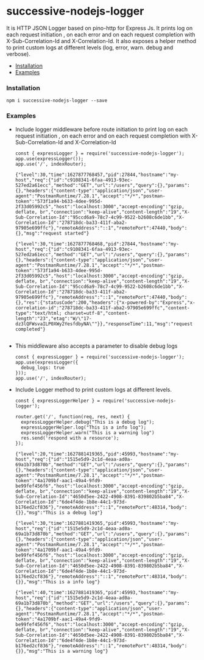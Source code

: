 # successive-nodejs-logger

It is HTTP JSON Logger based on pino-http for Express Js. It prints log on each request initiation , on each error and on each request completion with X-Sub-Correlation-Id and X-Correlation-Id. It also exposes a helper method to print custom logs at different levels (log, error, warn. debug and verbose).

- [Installation](#installation)
- [Examples](#examples)

### Installation
```
npm i successive-nodejs-logger --save
```

### Examples

- Include logger middleware before route initiation to print log on each request initiation , on each error and on each request completion with X-Sub-Correlation-Id and X-Correlation-Id
  
  ```
  const { expressLogger } = require('successive-nodejs-logger');
  app.use(expressLogger());
  app.use('/', indexRouter);
  
  {"level":30,"time":1627877768457,"pid":27844,"hostname":"my-host","req":{"id":"c9108341-6faa-4913-93ec-527ed2a61ecc","method":"GET","url":"/users","query":{},"params":{},"headers":{"content-type":"application/json","user-agent":"PostmanRuntime/7.28.1","accept":"*/*","postman-token":"573f1a94-b633-4dee-995d-2f33d05992c5","host":"localhost:3000","accept-encoding":"gzip, deflate, br","connection":"keep-alive","content-length":"19","X-Sub-Correlation-Id":"95ccd6a9-78c7-4c99-9522-b2608c6de1bb","X-Correlation-Id":"278718dc-ba33-411f-aba2-97905e699ffc"},"remoteAddress":"::1","remotePort":47440,"body":{},"msg":"request started"}
  
  {"level":30,"time":1627877768468,"pid":27844,"hostname":"my-host","req":{"id":"c9108341-6faa-4913-93ec-527ed2a61ecc","method":"GET","url":"/users","query":{},"params":{},"headers":{"content-type":"application/json","user-agent":"PostmanRuntime/7.28.1","accept":"*/*","postman-token":"573f1a94-b633-4dee-995d-2f33d05992c5","host":"localhost:3000","accept-encoding":"gzip, deflate, br","connection":"keep-alive","content-length":"19","X-Sub-Correlation-Id":"95ccd6a9-78c7-4c99-9522-b2608c6de1bb","X-Correlation-Id":"278718dc-ba33-411f-aba2-97905e699ffc"},"remoteAddress":"::1","remotePort":47440,"body":{},"res":{"statusCode":200,"headers":{"x-powered-by":"Express","x-correlation-id":"278718dc-ba33-411f-aba2-97905e699ffc","content-type":"text/html; charset=utf-8","content-length":"23","etag":"W/\"17-dz3lQFWsvaILP0XWy2YesfdbyNA\""}},"responseTime":11,"msg":"request completed"}


  ```
- This middleware also accepts a parameter to disable debug logs
 
  ```
  const { expressLogger } = require('successive-nodejs-logger');
  app.use(expressLogger({
    debug_logs: true
  }));
  app.use('/', indexRouter);
  ```
- Include Logger method to print custom logs at different levels.
 
  ```
  const { expressLoggerHelper } = require('successive-nodejs-logger');
  
  router.get('/', function(req, res, next) {
    expressLoggerHelper.debug("This is a debug log");
    expressLoggerHelper.log("This is a info log");
    expressLoggerHelper.warn("This is a warning log")
    res.send('respond with a resource');
  });
  
  {"level":20,"time":1627881419365,"pid":45993,"hostname":"my-host","req":{"id":"1515e5d9-2c1d-4eaa-ad0a-69a1b73d870b","method":"GET","url":"/users","query":{},"params":{},"headers":{"content-type":"application/json","user-agent":"PostmanRuntime/7.28.1","accept":"*/*","postman-token":"4a1709bf-aac1-49a4-9fd9-be99fef456f6","host":"localhost:3000","accept-encoding":"gzip, deflate, br","connection":"keep-alive","content-length":"19","X-Sub-Correlation-Id":"4650d5ee-2422-4908-8391-839802b5ba84","X-Correlation-Id":"6de4f4de-1b8e-44c1-973d-b176ed2cf836"},"remoteAddress":"::1","remotePort":48314,"body":{}},"msg":"This is a debug log"}
  
  {"level":30,"time":1627881419365,"pid":45993,"hostname":"my-host","req":{"id":"1515e5d9-2c1d-4eaa-ad0a-69a1b73d870b","method":"GET","url":"/users","query":{},"params":{},"headers":{"content-type":"application/json","user-agent":"PostmanRuntime/7.28.1","accept":"*/*","postman-token":"4a1709bf-aac1-49a4-9fd9-be99fef456f6","host":"localhost:3000","accept-encoding":"gzip, deflate, br","connection":"keep-alive","content-length":"19","X-Sub-Correlation-Id":"4650d5ee-2422-4908-8391-839802b5ba84","X-Correlation-Id":"6de4f4de-1b8e-44c1-973d-b176ed2cf836"},"remoteAddress":"::1","remotePort":48314,"body":{}},"msg":"This is a info log"}
  
  {"level":40,"time":1627881419365,"pid":45993,"hostname":"my-host","req":{"id":"1515e5d9-2c1d-4eaa-ad0a-69a1b73d870b","method":"GET","url":"/users","query":{},"params":{},"headers":{"content-type":"application/json","user-agent":"PostmanRuntime/7.28.1","accept":"*/*","postman-token":"4a1709bf-aac1-49a4-9fd9-be99fef456f6","host":"localhost:3000","accept-encoding":"gzip, deflate, br","connection":"keep-alive","content-length":"19","X-Sub-Correlation-Id":"4650d5ee-2422-4908-8391-839802b5ba84","X-Correlation-Id":"6de4f4de-1b8e-44c1-973d-b176ed2cf836"},"remoteAddress":"::1","remotePort":48314,"body":{}},"msg":"This is a warning log"}
 ```
